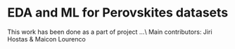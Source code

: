 # EDA and ML for Perovskites datasets

This work has been done as a part of project ...\\
Main contributors: Jiri Hostas & Maicon Lourenco


